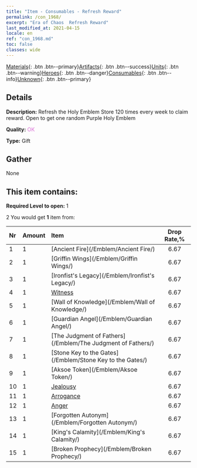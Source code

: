 ```yaml
---
title: "Item - Consumables - Refresh Reward"
permalink: /con_1968/
excerpt: "Era of Chaos  Refresh Reward"
last_modified_at: 2021-04-15
locale: en
ref: "con_1968.md"
toc: false
classes: wide
---
```

 [Materials](/Items/){: .btn .btn--primary}[Artifacts](/Items/Artifacts/){: .btn .btn--success}[Units](/Items/Units/){: .btn .btn--warning}[Heroes](/Items/Heroes/){: .btn .btn--danger}[Consumables](/Items/Consumables/){: .btn .btn--info}[Unknown](/Items/Unknown/){: .btn .btn--primary}

## Details
 **Description:** Refresh the Holy Emblem Store 120 times every week to claim reward. Open to get one random Purple Holy Emblem

 **Quality:** <span style="color: #DA70D6">OK</span>

 **Type:** Gift

## Gather

  None

## This item contains:

 **Required Level to open:** 1

 2 You would get **1** item  from:

  | Nr | Amount |     Item    | Drop Rate,% |
  |:---|:-------|:------------|:---------:|
  | 1 | 1 | [Ancient Fire](/Emblem/Ancient Fire/) | 6.67 | 
  | 2 | 1 | [Griffin Wings](/Emblem/Griffin Wings/) | 6.67 | 
  | 3 | 1 | [Ironfist's Legacy](/Emblem/Ironfist's Legacy/) | 6.67 | 
  | 4 | 1 | [Witness](/Emblem/Witness/) | 6.67 | 
  | 5 | 1 | [Wall of Knowledge](/Emblem/Wall of Knowledge/) | 6.67 | 
  | 6 | 1 | [Guardian Angel](/Emblem/Guardian Angel/) | 6.67 | 
  | 7 | 1 | [The Judgment of Fathers](/Emblem/The Judgment of Fathers/) | 6.67 | 
  | 8 | 1 | [Stone Key to the Gates](/Emblem/Stone Key to the Gates/) | 6.67 | 
  | 9 | 1 | [Aksoe Token](/Emblem/Aksoe Token/) | 6.67 | 
  | 10 | 1 | [Jealousy](/Emblem/Jealousy/) | 6.67 | 
  | 11 | 1 | [Arrogance](/Emblem/Arrogance/) | 6.67 | 
  | 12 | 1 | [Anger](/Emblem/Anger/) | 6.67 | 
  | 13 | 1 | [Forgotten Autonym](/Emblem/Forgotten Autonym/) | 6.67 | 
  | 14 | 1 | [King's Calamity](/Emblem/King's Calamity/) | 6.67 | 
  | 15 | 1 | [Broken Prophecy](/Emblem/Broken Prophecy/) | 6.67 | 
